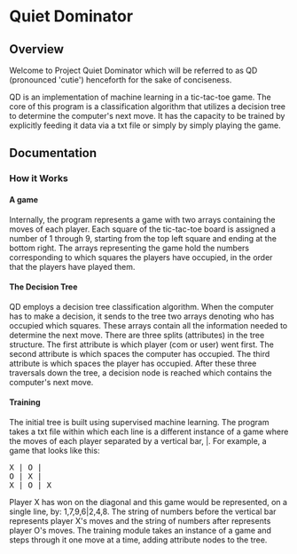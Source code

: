 # Quiet Dominator
## Overview
Welcome to Project Quiet Dominator which will be referred to as QD (pronounced 'cutie') henceforth for the sake of conciseness.

QD is an implementation of machine learning in a tic-tac-toe game. The core of this program is a classification algorithm that utilizes a decision tree to determine the computer's next move. It has the capacity to be trained by explicitly feeding it data via a txt file or simply by simply playing the game.
## Documentation
### How it Works
#### A game
Internally, the program represents a game with two arrays containing the moves of each player. Each square of the tic-tac-toe board is assigned a number of 1 through 9, starting from the top left square and ending at the bottom right. The arrays representing the game hold the numbers corresponding to which squares the players have occupied, in the order that the players have played them.
#### The Decision Tree
QD employs a decision tree classification algorithm. When the computer has to make a decision, it sends to the tree two arrays denoting who has occupied which squares. These arrays contain all the information needed to determine the next move. There are three splits (attributes) in the tree structure. The first attribute is which player (com or user) went first. The second attribute is which spaces the computer has occupied. The third attribute is which spaces the player has occupied. After these three traversals down the tree, a decision node is reached which contains the computer's next move.
#### Training
The initial tree is built using supervised machine learning. The program takes a txt file within which each line is a different instance of a game where the moves of each player separated by a vertical bar, |. For example, a game that looks like this:
<pre>
X | O | 
O | X | 
X | O | X
</pre>
Player X has won on the diagonal and this game would be represented, on a single line, by: 1,7,9,6|2,4,8. The string of numbers before the vertical bar represents player X's moves and the string of numbers after represents player O's moves.
The training module takes an instance of a game and steps through it one move at a time, adding attribute nodes to the tree.
